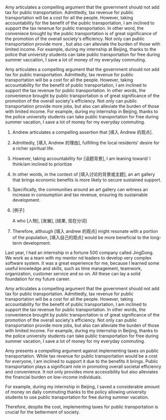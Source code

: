 Amy articulates a compelling argument that the government should not add tax for public transportation. Admittedly, tax revenue for public transportation will be a cost for all the people. However, taking accountability for the benefit of the public transportation, I am inclined to support the tax renenue for public transportation. In other word, the conveniece brought by the public transportation is of great significance of the promotion of the overall society's efficiency. Not only can public transportation provide more , but also can alleviate the burden of those with limited income. For example, during my internship at Beijing, thanks to the police that university students can take public transportation for free during summer vaccation, I save a lot of money of my everyday commuting. 



Amy articulates a compelling argument that the government should not add tax for public transportation. Admittedly, tax revenue for public transportation will be a cost for all the people. However, taking accountability for the benefit of public transportation, I am inclined to support the tax revenue for public transportation. In other words, the convenience brought by public transportation is of great significance of the promotion of the overall society's efficiency. Not only can public transportation provide more jobs, but also can alleviate the burden of those with limited income. For example, during my internship in Beijing, thanks to the police university students can take public transportation for free during summer vacation, I save a lot of money for my everyday commuting. 



1. Andrew articulates a compelling assertion that [填入 Andrew 的观点].

2. Admittedly, [填入 Andrew 的理由], fulfilling the local residents' desire for a richer spiritual life.

3. However, taking accountability for [话题背景], I am leaning toward/ I think/am inclined to prioritize

4. In other words, in the context of [填入讨论的背景或主题], an art gallery that brings economic benefits is more likely to secure sustained support.

5. Specifically, the communities around an art gallery can witness an increase in consumption and tax revenue, ensuring its sustainable development.

6. [例子]

   A who [人物], [发展], [结果, 现在分词]

7. Therefore, although [填入 andrew 的观点] might resonate with a portion of the population, [填入自己的观点] would be more beneficial to the long-term development.



Last year, I had an internship in a fortune 500 company called JingDong. We work as a team with my mentor nd leaders to develop very complex software system. It was a great experience for me, because I learned some useful knowledge and skills, such as time management, teamwork, organization, customer service and so on. All these can lay a solid foundation for my future career.

Amy articulates a compelling argument that the government should not add tax for public transportation. Admittedly, tax revenue for public transportation will be a cost for all the people. However, taking accountability for the benefit of public transportation, I am inclined to support the tax revenue for public transportation. In other words, the convenience brought by public transportation is of great significance of the promotion of the overall society's efficiency. Not only can public transportation provide more jobs, but also can alleviate the burden of those with limited income. For example, during my internship in Beijing, thanks to the police university students can take public transportation for free during summer vacation, I save a lot of money for my everyday commuting. 



Amy presents a compelling argument against implementing taxes on public transportation. While tax revenue for public transportation would be a cost for everyone, I am inclined to support it due to the benefits it brings. Public transportation plays a significant role in promoting overall societal efficiency and convenience. It not only provides more accessibility but also alleviates the financial burden on low-income individuals. 

For example, during my internship in Beijing, I saved a considerable amount of money on daily commuting thanks to the policy allowing university students to use public transportation for free during summer vacation. 

Therefore, despite the cost, implementing taxes for public transportation is crucial for the betterment of society.
